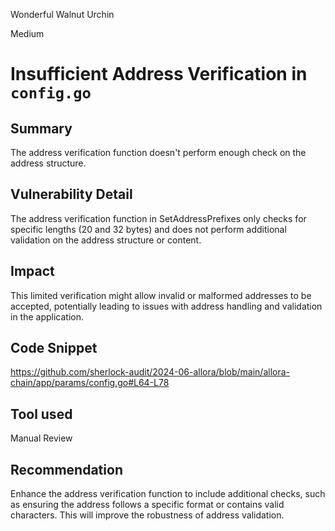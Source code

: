 Wonderful Walnut Urchin

Medium

# Insufficient Address Verification in `config.go`

## Summary
The address verification function doesn't perform enough check on the address structure.

## Vulnerability Detail
The address verification function in SetAddressPrefixes only checks for specific lengths (20 and 32 bytes) and does not perform additional validation on the address structure or content.

## Impact
This limited verification might allow invalid or malformed addresses to be accepted, potentially leading to issues with address handling and validation in the application.


## Code Snippet
https://github.com/sherlock-audit/2024-06-allora/blob/main/allora-chain/app/params/config.go#L64-L78

## Tool used

Manual Review

## Recommendation
Enhance the address verification function to include additional checks, such as ensuring the address follows a specific format or contains valid characters. This will improve the robustness of address validation.